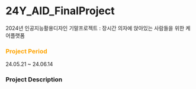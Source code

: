 # 24Y_AID_FinalProject
2024년 인공지능활용디자인 기말프로젝트 : 장시간 의자에 앉아있는 사람들을 위한 케어플랫폼

<h3 style="color:#FFA500;">Project Period</h3>
24.05.21 ~ 24.06.14

<h3>Project Description</h3>
